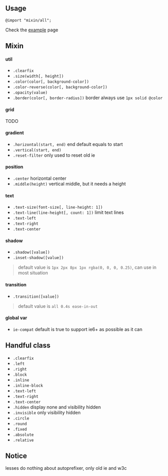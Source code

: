 Usage
---

```less
@import "mixin/all";
```

Check the [example](http://chunpu.github.io/lesses/example/) page


Mixin
---

#### util

- `.clearfix`
- `.size(width[, height])`
- `.color(color[, background-color])`
- `.color-reverse(color[, background-color])`
- `.opacity(value)`
- `.border(color[, border-radius])` border always use `1px solid @color`

#### grid

TODO

#### gradient

- `.horizontal(start, end)` end default equals to start
- `.vertical(start, end)`
- `.reset-filter` only used to reset old ie

#### position

- `.center` horizontal center
- `.middle(height)` vertical middle, but it needs a height

#### text

- `.text-size(font-size[, line-height: 1])`
- `.text-line(line-height[, count: 1])` limit text lines
- `.text-left`
- `.text-right`
- `.text-center`

#### shadow

- `.shadow([value])`
- `.inset-shadow([value])`

> default value is `1px 2px 8px 1px rgba(0, 0, 0, 0.25)`, can use in most situation


#### transition

- `.transition([value])`

>  default value is `all 0.4s ease-in-out`

#### global var

- `ie-compat` default is true to support ie6+ as possible as it can


Handful class
---

- `.clearfix`
- `.left`
- `.right`
- `.block`
- `.inline`
- `.inline-block`
- `.text-left`
- `.text-right`
- `.text-center`
- `.hidden` display none and visibility hidden
- `.invisible` only visibility hidden
- `.circle`
- `.round`
- `.fixed`
- `.absolute`
- `.relative`

Notice
---

lesses do nothing about autoprefixer, only old ie and w3c
